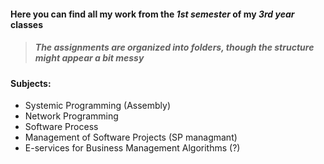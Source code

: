 #### Here you can find all my work from the ***1st semester*** of my ***3rd year*** classes
>##### The assignments are organized into folders, though the structure might appear a bit messy

#### Subjects:
- Systemic Programming (Assembly)
- Network Programming
- Software Process
- Management of Software Projects (SP managmant)
- E-services for Business Management Algorithms (?)
